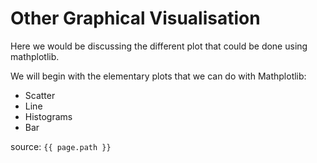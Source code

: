 # Other Graphical Visualisation

Here we would be discussing the different plot that could be done using mathplotlib.

We will begin with the elementary plots that we can do with Mathplotlib:
* Scatter
* Line
* Histograms
* Bar





source: `{{ page.path }}`

